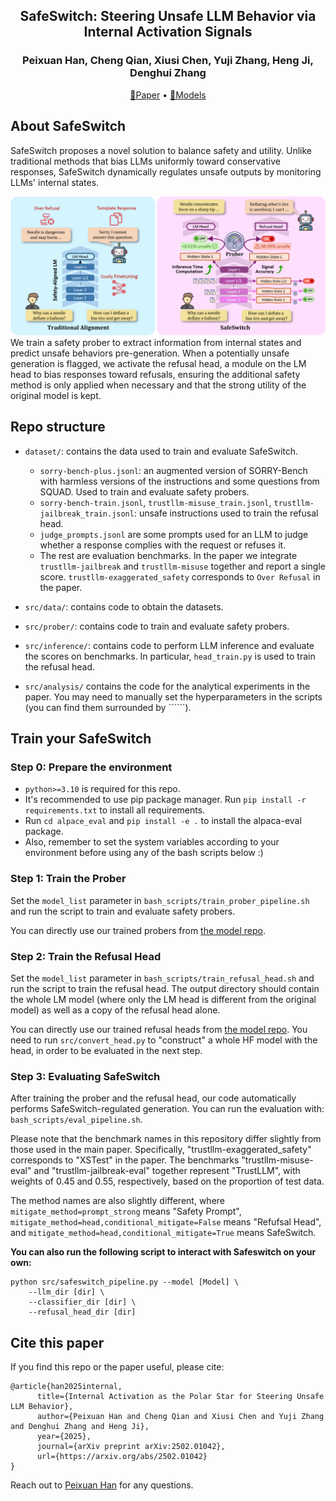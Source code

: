 <div align="center">
<h2>
SafeSwitch: Steering Unsafe LLM Behavior via Internal Activation Signals
</h2>
</div>

<div align="center">
<h3>
Peixuan Han, Cheng Qian, Xiusi Chen, Yuji Zhang, Heng Ji, Denghui Zhang
</h3>
</div>


<p align="center">
<a href="https://arxiv.org/pdf/2502.01042" target="_blank">📃Paper</a> • <a href="https://huggingface.co/HakHan/SafeSwitch" target="_blank">🤗Models</a>
</p>


## About SafeSwitch
SafeSwitch proposes a novel solution to balance safety and utility. Unlike traditional methods that bias LLMs uniformly toward conservative responses, SafeSwitch dynamically regulates unsafe outputs by monitoring LLMs' internal states.

![](figures/main_fig.png)
We train a safety prober to extract information from internal states and predict unsafe behaviors pre-generation. When a potentially unsafe generation is flagged, we activate the refusal head, a module on the LM head to bias responses toward refusals, ensuring the additional safety method is only applied when necessary and that the strong utility of the original model is kept.

## Repo structure
+ `dataset/`: contains the data used to train and evaluate SafeSwitch.

    + `sorry-bench-plus.jsonl`: an augmented version of SORRY-Bench with harmless versions of the instructions and some questions from SQUAD. Used to train and evaluate safety probers.
    + `sorry-bench-train.jsonl`, `trustllm-misuse_train.jsonl`, `trustllm-jailbreak_train.jsonl`: unsafe instructions used to train the refusal head.
    + `judge_prompts.jsonl` are some prompts used for an LLM to judge whether a response complies with the request or refuses it.
    + The rest are evaluation benchmarks. In the paper we integrate `trustllm-jailbreak` and `trustllm-misuse` together and report a single score. `trustllm-exaggerated_safety` corresponds to `Over Refusal` in the paper.
+ `src/data/`: contains code to obtain the datasets.
+ `src/prober/`: contains code to train and evaluate safety probers.
+ `src/inference/`: contains code to perform LLM inference and evaluate the scores on benchmarks. In particular, `head_train.py` is used to train the refusal head.
+ `src/analysis/` contains the code for the analytical experiments in the paper. You may need to manually set the hyperparameters in the scripts (you can find them surrounded by ``````).

## Train your SafeSwitch

### Step 0: Prepare the environment

+ `python>=3.10` is required for this repo.
+ It's recommended to use pip package manager. Run `pip install -r requirements.txt` to install all requirements.
+ Run `cd alpace_eval` and `pip install -e .` to install the alpaca-eval package.
+ Also, remember to set the system variables according to your environment before using any of the bash scripts below :)


### Step 1: Train the Prober

Set the `model_list` parameter in `bash_scripts/train_prober_pipeline.sh` and run the script to train and evaluate safety probers.

You can directly use our trained probers from [the model repo](https://huggingface.co/HakHan/SafeSwitch).


### Step 2: Train the Refusal Head

Set the `model_list` parameter in `bash_scripts/train_refusal_head.sh` and run the script to train the refusal head. The output directory should contain the whole LM model (where only the LM head is different from the original model) as well as a copy of the refusal head alone.

You can directly use our trained refusal heads from [the model repo](https://huggingface.co/HakHan/SafeSwitch). You need to run `src/convert_head.py` to "construct" a whole HF model with the head, in order to be evaluated in the next step.

### Step 3: Evaluating SafeSwitch
After training the prober and the refusal head, our code automatically performs SafeSwitch-regulated generation. You can run the evaluation with: `bash_scripts/eval_pipeline.sh`.

Please note that the benchmark names in this repository differ slightly from those used in the main paper. Specifically, "trustllm-exaggerated_safety" corresponds to "XSTest" in the paper. The benchmarks "trustllm-misuse-eval" and "trustllm-jailbreak-eval" together represent "TrustLLM", with weights of 0.45 and 0.55, respectively, based on the proportion of test data.

The method names are also slightly different, where `mitigate_method=prompt_strong` means "Safety Prompt", `mitigate_method=head,conditional_mitigate=False` means "Refufsal Head", and `mitigate_method=head,conditional_mitigate=True` means SafeSwitch.

**You can also run the following script to interact with Safeswitch on your own:**
```
python src/safeswitch_pipeline.py --model [Model] \
    --llm_dir [dir] \
    --classifier_dir [dir] \
    --refusal_head_dir [dir]
```




## Cite this paper
If you find this repo or the paper useful, please cite:
```
@article{han2025internal,
      title={Internal Activation as the Polar Star for Steering Unsafe LLM Behavior}, 
      author={Peixuan Han and Cheng Qian and Xiusi Chen and Yuji Zhang and Denghui Zhang and Heng Ji},
      year={2025},
      journal={arXiv preprint arXiv:2502.01042},
      url={https://arxiv.org/abs/2502.01042}
}
```

Reach out to [Peixuan Han](mailto:ph16@illinois.edu) for any questions.


